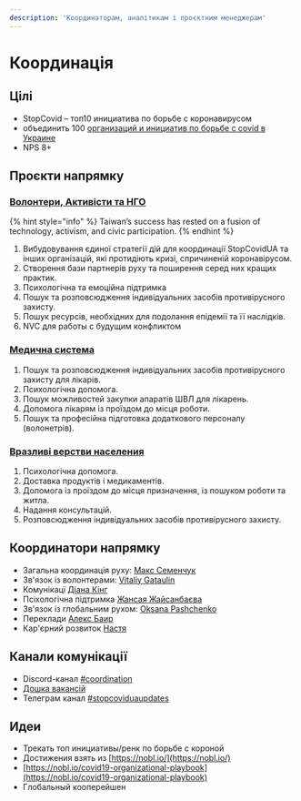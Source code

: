 ```yaml
---
description: 'Координаторам, аналітикам і проєктним менеджерам'
---
```


# Координація

## Цілі

* StopCovid – топ10 инициатива по борьбе с коронавирусом
* объединить 100 [организаций и инициатив по борьбе с covid в Украине](https://docs.google.com/spreadsheets/d/10Yt17F3iB00pqf7DXrVjFYvW0qILdoHUajBujI_EGrQ/edit?usp=drive_web&ouid=106088990650229192528)
* NPS 8+

## Проєкти напрямку 

### [Волонтери, Активісти та НГО](strategiya.md)

{% hint style="info" %}
Taiwan’s success has rested on a fusion of technology, activism, and civic participation. 
{% endhint %}

1. Вибудовування єдиної стратегії дій для координації StopCovidUA та інших організацій, які протидіють кризі, спричиненій коронавірусом.
2. Створення бази партнерів руху та поширення серед них кращих практик.
3. Психологічна та емоційна підтримка
4. Пошук та розповсюдження індивідуальних засобів противірусного захисту. 
5. Пошук ресурсів, необхідних для подолання епідемії та її наслідків.
6. NVC для работы с будущим конфликтом

### [Медична система](../sistema-zdravookhraneniya/medicinskaya-sistema.md)

1. Пошук та розповсюдження індивідуальних засобів противірусного захисту для лікарів.
2. Психологічна допомога.
3. Пошук можливостей закупки апаратів ШВЛ для лікарень.
4. Допомога лікарям із проїздом до місця роботи. 
5. Пошук та професійна підготовка додаткового персоналу \(волонетрів\).

### [Вразливі верстви населения](bezrabotica.md)

1. Психологічна допомога.
2. Доставка продуктів і медикаментів.
3. Допомога із проїздом до місця призначення, із пошуком роботи та житла.
4. Надання консультацій.
5. Розповсюдження індивідуальних засобів противірусного захисту.

## Координатори напрямку

* Загальна координація руху: [Макс Семенчук](https://t.me/maxsemenchuk)
* Зв'язок із волонтерами: [Vitaliy Gataulin](https://t.me/VGataulin)
* Комунікацї [Діана Кінг](https://t.me/dianatheking)
* Псіхологічна підтримка [Жансая Жайсанбаєва](https://t.me/SayaSemenchuk)
* Зв'язок із глобальним рухом: [Oksana Pashchenko](https://t.me/Oksana_Paschenko)
* Переклади [Алекс Баир](http://t.me/ctalebap)
* Кар'єрний розвиток [Настя](http://t.me/Sia_AnastaSi)

## Канали комунікації

* Discord-канал [\#coordination](https://discord.gg/DX883hY%20)
* [Дошка вакансій](https://trello.com/b/IkonsFAY/main-board)
* Телеграм канал [\#stopcoviduaupdates](https://t.me/stopcoviduaupdates)

## Идеи

* Трекать топ инициативы/ренк по борьбе с короной
* Достижения взять из [https://nobl.io/](https://nobl.io/)
* [https://nobl.io/covid19-organizational-playbook](https://nobl.io/covid19-organizational-playbook)
* Глобальный кооперейшен

